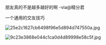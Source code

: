 朋友真的不是越多越好的啊 -via@精分君     

一个通用的交友技巧

![25e2c1627cb6498f96e5d894d747550a.jpg](https://wxlzmt.github.io/cdn1/ext/qw/groups/30025/25e2c1627cb6498f96e5d894d747550a.jpg)

![9c23e3868e044c1ca0d4d89998e58c5f.jpg](https://wxlzmt.github.io/cdn1/ext/qw/groups/30025/9c23e3868e044c1ca0d4d89998e58c5f.jpg)
